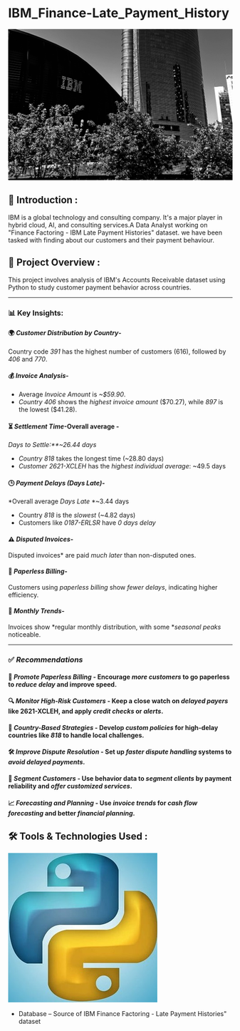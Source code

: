 # IBM_Finance-Late_Payment_History

  <img src="ibm.jpg" width=1000>

## 📌 Introduction :

IBM is a global technology and consulting company. It's a major player in hybrid cloud, AI, and consulting services.A Data Analyst working on "Finance Factoring - IBM Late Payment Histories" dataset. we have been tasked with finding about our customers and their payment behaviour.

## 🎯 Project Overview :
This project involves analysis of IBM's Accounts Receivable dataset using Python to study customer payment behavior across countries.

---

### 📊 Key Insights:

#### 🌍 *Customer Distribution by Country*-
Country code *391* has the highest number of customers (616), followed by *406* and *770*.

#### 💰 *Invoice Analysis*-
* Average *Invoice Amount* is *\~\$59.90*.
* *Country 406* shows the *highest invoice amount* (\$70.27), while *897* is the lowest (\$41.28).

#### ⏳ *Settlement Time*-Overall average -
*Days to Settle:**\~26.44 days*
* *Country 818* takes the longest time (\~28.80 days)
* *Customer 2621-XCLEH* has the *highest individual average*: \~49.5 days

#### 🕒 *Payment Delays (Days Late)*-
*Overall average *Days Late*
*\~3.44 days
* Country *818* is the *slowest* (\~4.82 days)
* Customers like *0187-ERLSR* have *0 days delay*

#### ⚠ *Disputed Invoices*-
Disputed invoices* are paid *much later* than non-disputed ones.

#### 🧾 *Paperless Billing*-
Customers using *paperless billing* show *fewer delays*, indicating higher efficiency.

#### 📅 *Monthly Trends*-
Invoices show *regular monthly distribution, with some **seasonal peaks* noticeable.

---

### ✅ *Recommendations*

#### 📨 *Promote Paperless Billing* - Encourage *more customers* to go paperless to *reduce delay* and improve speed.

#### 🔍 *Monitor High-Risk Customers* - Keep a close watch on *delayed payers* like 2621-XCLEH, and apply *credit checks* or *alerts*.

####  🏴 *Country-Based Strategies* - Develop *custom policies* for high-delay countries like *818* to handle local challenges.

#### 🛠 *Improve Dispute Resolution* - Set up *faster dispute handling* systems to *avoid delayed payments*.

#### 🧩 *Segment Customers* - Use behavior data to *segment clients* by payment reliability and *offer customized services*.

#### 📈 *Forecasting and Planning* - Use *invoice trends* for *cash flow forecasting* and better *financial planning*.


## **🛠️ Tools & Technologies Used** :
   ![image](python_logo.jpg)

- Database – Source of IBM Finance Factoring - Late Payment Histories" dataset
